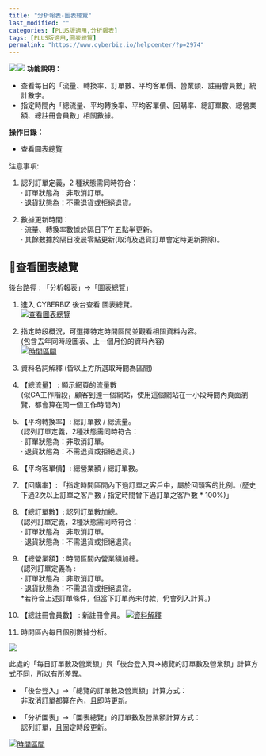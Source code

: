 ```yaml
---
title: "分析報表-圖表總覽"
last_modified: ""
categories: [PLUS版適用,分析報表]
tags: [PLUS版適用,圖表總覽]
permalink: "https://www.cyberbiz.io/helpcenter/?p=2974"
---
```


![](https://www.cyberbiz.io/helpcenter/wp-content/uploads/一般版1.png)![](https://www.cyberbiz.io/helpcenter/wp-content/uploads/PLUS版3.png) **功能說明：**  

* 查看每日的「流量、轉換率、訂單數、平均客單價、營業額、註冊會員數」統計數字。
* 指定時間內「總流量、平均轉換率、平均客單價、回購率、總訂單數、總營業額、總註冊會員數」相關數據。

**操作目錄：**

* 查看圖表總覽

注意事項:  

1. 認列訂單定義，2 種狀態需同時符合：   
· 訂單狀態為：非取消訂單。  
· 退貨狀態為：不需退貨或拒絕退貨。

2. 數據更新時間：  
· 流量、轉換率數據於隔日下午五點半更新。  
· 其餘數據於隔日凌晨零點更新(取消及退貨訂單會定時更新排除)。



## 📌查看圖表總覽


後台路徑 : 「分析報表」→「圖表總覽」  


1. 進入 CYBERBIZ 後台查看 圖表總覽。  
[![查看圖表總覽](https://www.cyberbiz.io/helpcenter/wp-content/uploads/分析報表-圖表總覽01-1.png)](https://www.cyberbiz.io/helpcenter/wp-content/uploads/分析報表-圖表總覽01-1.png)



2. 指定時段概況，可選擇特定時間區間並觀看相關資料內容。  
(包含去年同時段圖表、上一個月份的資料內容)  
[![時間區間](https://www.cyberbiz.io/helpcenter/wp-content/uploads/分析報表-圖表總覽02.png)](https://www.cyberbiz.io/helpcenter/wp-content/uploads/分析報表-圖表總覽02.png)



3. 資料名詞解釋 (皆以上方所選取時間為區間)  

1. 【總流量】 : 顯示網頁的流量數  
(似GA工作階段，顧客到達一個網站，使用這個網站在一小段時間內頁面瀏覽，都會算在同一個工作時間內)

2. 【平均轉換率】: 總訂單數 / 總流量。  
(認列訂單定義，2種狀態需同時符合：  
· 訂單狀態為：非取消訂單。  
· 退貨狀態為：不需退貨或拒絕退貨。)

3. 【平均客單價】: 總營業額 / 總訂單數。
4. 【回購率】: 「指定時間區間內下過訂單之客戶中，屬於回頭客的比例。(歷史下過2次以上訂單之客戶數 / 指定時間曾下過訂單之客戶數 * 100%)」 
5. 【總訂單數】: 認列訂單數加總。  
(認列訂單定義，2種狀態需同時符合：  
· 訂單狀態為：非取消訂單。  
· 退貨狀態為：不需退貨或拒絕退貨。

6. 【總營業額】: 時間區間內營業額加總。  
(認列訂單定義為 :  
· 訂單狀態為：非取消訂單。  
· 退貨狀態為：不需退貨或拒絕退貨。  
*若符合上述訂單條件，但當下訂單尚未付款，仍會列入計算。) 
7. 【總註冊會員數】 : 新註冊會員。
[![資料解釋](https://www.cyberbiz.io/helpcenter/wp-content/uploads/分析報表-圖表總覽03.png)](https://www.cyberbiz.io/helpcenter/wp-content/uploads/分析報表-圖表總覽03.png)



4. 時間區內每日個別數據分析。  

![](https://www.cyberbiz.io/support/wp-content/uploads/fountain-pen.png)

此處的「每日訂單數及營業額」與「後台登入頁→總覽的訂單數及營業額」計算方式不同，所以有所差異。

* 「後台登入」→「總覽的訂單數及營業額」計算方式：  
非取消訂單都算在內，且即時更新。

* 「分析圖表」→「圖表總覽」的訂單數及營業額計算方式：  
認列訂單，且固定時段更新。


[![時間區間](https://www.cyberbiz.io/helpcenter/wp-content/uploads/分析報表-圖表總覽04.png)](https://www.cyberbiz.io/helpcenter/wp-content/uploads/分析報表-圖表總覽04.png)



